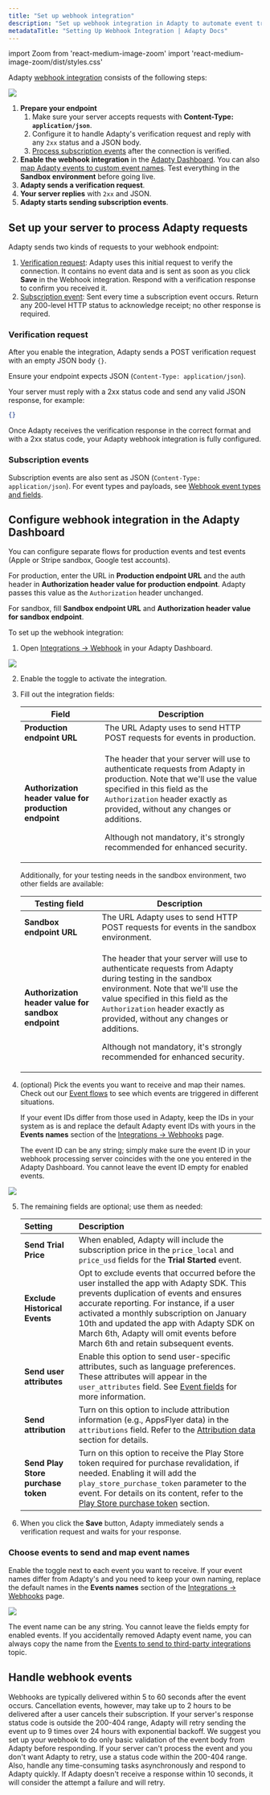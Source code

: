 ```yaml
---
title: "Set up webhook integration"
description: "Set up webhook integration in Adapty to automate event tracking."
metadataTitle: "Setting Up Webhook Integration | Adapty Docs"
---
```

import Zoom from 'react-medium-image-zoom'
import 'react-medium-image-zoom/dist/styles.css'

Adapty [webhook integration](webhook) consists of the following steps:

<Zoom>
  <img src={require('./img/webhook-setup.png').default}
  style={{
    border: '1px solid #727272', /* border width and color */
    width: '300px', /* image width */
    display: 'block', /* for alignment */
    margin: '0 auto' /* center alignment */
  }}
/>
</Zoom>

<p> </p>

1. **Prepare your endpoint**
   1. Make sure your server accepts requests with **Content-Type: `application/json`**.
   2. Configure it to handle Adapty's verification request and reply with any `2xx` status and a JSON body.
   3. [Process subscription events](#subscription-events) after the connection is verified.
2. **Enable the webhook integration** in the [Adapty Dashboard](#configure-webhook-integration-in-the-adapty-dashboard). You can also [map Adapty events to custom event names](#configure-webhook-integration-in-the-adapty-dashboard). Test everything in the **Sandbox environment** before going live.
3. **Adapty sends a verification request**.
4. **Your server replies** with `2xx` and JSON.
5. **Adapty starts sending subscription events**.

## Set up your server to process Adapty requests
Adapty sends two kinds of requests to your webhook endpoint:
1. [Verification request](#verification-request): Adapty uses this initial request to verify the connection. It contains no event data and is sent as soon as you click **Save** in the Webhook integration. Respond with a verification response to confirm you received it.
2. [Subscription event](#subscription-events): Sent every time a subscription event occurs. Return any 200-level HTTP status to acknowledge receipt; no other response is required.

### Verification request

After you enable the integration, Adapty sends a POST verification request with an empty JSON body `{}`.

Ensure your endpoint expects JSON (`Content-Type: application/json`).

Your server must reply with a 2xx status code and send any valid JSON response, for example:

```json title="Json"
{}
```

Once Adapty receives the verification response in the correct format and with a 2xx status code, your Adapty webhook integration is fully configured.

### Subscription events

Subscription events are also sent as JSON (`Content-Type: application/json`). For event types and payloads, see [Webhook event types and fields](webhook-event-types-and-fields).

## Configure webhook integration in the Adapty Dashboard

You can configure separate flows for production events and test events (Apple or Stripe sandbox, Google test accounts).

For production, enter the URL in **Production endpoint URL** and the auth header in **Authorization header value for production endpoint**. Adapty passes this value as the `Authorization` header unchanged.

For sandbox, fill **Sandbox endpoint URL** and **Authorization header value for sandbox endpoint**.

To set up the webhook integration:

1. Open [Integrations -> Webhook](https://app.adapty.io/integrations/customwebhook) in your Adapty Dashboard.

<Zoom>
  <img src={require('./img/webhook_integration.webp').default}
  style={{
    border: '1px solid #727272', /* border width and color */
    width: '700px', /* image width */
    display: 'block', /* for alignment */
    margin: '0 auto' /* center alignment */
  }}
/>
</Zoom>

2. Enable the toggle to activate the integration.
3. Fill out the integration fields:

    | Field                                                  | Description                                                  |
    | ------------------------------------------------------ | ------------------------------------------------------------ |
    | **Production endpoint URL**                            | The URL Adapty uses to send HTTP POST requests for events in production. |
    | **Authorization header value for production endpoint** | <p>The header that your server will use to authenticate requests from Adapty in production. Note that we'll use the value specified in this field as the `Authorization` header exactly as provided, without any changes or additions.</p><p></p><p>Although not mandatory, it's strongly recommended for enhanced security.</p> |

    Additionally, for your testing needs in the sandbox environment, two other fields are available:

    | Testing field                                       | Description                                                  |
    | --------------------------------------------------- | ------------------------------------------------------------ |
    | **Sandbox endpoint URL**                            | The URL Adapty uses to send HTTP POST requests for events in the sandbox environment. |
    | **Authorization header value for sandbox endpoint** | <p>The header that your server will use to authenticate requests from Adapty during testing in the sandbox environment. Note that we'll use the value specified in this field as the `Authorization` header exactly as provided, without any changes or additions.</p><p></p><p>Although not mandatory, it's strongly recommended for enhanced security.</p> |

4. (optional) Pick the events you want to receive and map their names. Check out our [Event flows](event-flows) to see which events are triggered in different situations.

   If your event IDs differ from those used in Adapty, keep the IDs in your system as is and replace the default Adapty event IDs with yours in the **Events names** section of the [Integrations ->  Webhooks](https://app.adapty.io/integrations/customwebhook) page.
   
   The event ID can be any string; simply make sure the event ID in your webhook processing server coincides with the one you entered in the Adapty Dashboard. You cannot leave the event ID empty for enabled events. 

<Zoom>
  <img src={require('./img/86942b8-event_names_renaming.webp').default}
  style={{
    border: '1px solid #727272', /* border width and color */
    width: '700px', /* image width */
    display: 'block', /* for alignment */
    margin: '0 auto' /* center alignment */
  }}
/>
</Zoom>

5. The remaining fields are optional; use them as needed:

    | Setting                            | Description                                                  |
    | :--------------------------------- | :----------------------------------------------------------- |
    | **Send Trial Price**               | When enabled, Adapty will include the subscription price in the `price_local` and `price_usd` fields for the **Trial Started** event. |
    | **Exclude Historical Events**      | Opt to exclude events that occurred before the user installed the app with Adapty SDK. This prevents duplication of events and ensures accurate reporting. For instance, if a user activated a monthly subscription on January 10th and updated the app with Adapty SDK on March 6th, Adapty will omit events before March 6th and retain subsequent events. |
    | **Send user attributes**           | Enable this option to send user-specific attributes, such as language preferences. These attributes will appear in the `user_attributes` field. See [Event fields](webhook-event-types-and-fields#event-fields) for more information. |
    | **Send attribution**               | Turn on this option to include attribution information (e.g., AppsFlyer data) in the `attributions` field. Refer to the [Attribution data](webhook-event-types-and-fields#attribution-data) section for details. |
    | **Send Play Store purchase token** | Turn on this option to receive the Play Store token required for purchase revalidation, if needed. Enabling it will add the `play_store_purchase_token` parameter to the event. For details on its content, refer to the [Play Store purchase token](webhook-event-types-and-fields#play-store-purchase-token) section. |

6. When you click the **Save** button, Adapty immediately sends a verification request and waits for your response.

### Choose events to send and map event names

Enable the toggle next to each event you want to receive. If your event names differ from Adapty's and you need to keep your own naming, replace the default names in the **Events names** section of the [Integrations ->  Webhooks](https://app.adapty.io/integrations/customwebhook) page.

<Zoom>
  <img src={require('./img/86942b8-event_names_renaming.webp').default}
  style={{
    border: '1px solid #727272', /* border width and color */
    width: '700px', /* image width */
    display: 'block', /* for alignment */
    margin: '0 auto' /* center alignment */
  }}
/>
</Zoom>


The event name can be any string. You cannot leave the fields empty for enabled events. If you accidentally removed Adapty event name, you can always copy the name from the [Events to send to third-party integrations](events) topic.

## Handle webhook events

Webhooks are typically delivered within 5 to 60 seconds after the event occurs. Cancellation events, however, may take up to 2 hours to be delivered after a user cancels their subscription.
If your server's response status code is outside the 200-404 range, Adapty will retry sending the event up to 9 times over 24 hours with exponential backoff. We suggest you set up your webhook to do only basic validation of the event body from Adapty before responding. If your server can't process the event and you don't want Adapty to retry, use a status code within the 200-404 range. Also, handle any time-consuming tasks asynchronously and respond to Adapty quickly. If Adapty doesn't receive a response within 10 seconds, it will consider the attempt a failure and will retry.
